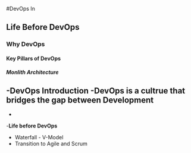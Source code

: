 #DevOps In
## Life Before DevOps
### Why DevOps
#### Key Pillars of DevOps
##### Monlith Architecture


-**DevOps Introduction**
-DevOps is a cultrue that bridges the gap between Development
-
-
-**Life before DevOps**
- Waterfall - V-Model
- Transition to Agile and Scrum

